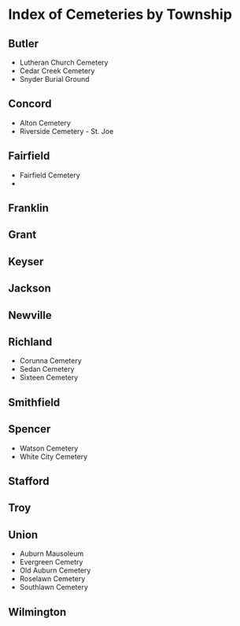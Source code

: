 # Index of Cemeteries by Township

## Butler
- Lutheran Church Cemetery
- Cedar Creek Cemetery
- Snyder Burial Ground

## Concord
- Alton Cemetery
- Riverside Cemetery - St. Joe
## Fairfield
- Fairfield Cemetery
-
## Franklin

## Grant

## Keyser

## Jackson

## Newville

## Richland
- Corunna Cemetery
- Sedan Cemetery
- Sixteen Cemetery

## Smithfield

## Spencer
- Watson Cemetery
- White City Cemetery

## Stafford

## Troy

## Union
- Auburn Mausoleum
- Evergreen Cemetry
- Old Auburn Cemetery
- Roselawn Cemetery
- Southlawn Cemetery

## Wilmington
